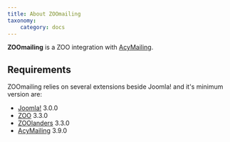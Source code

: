 ```yaml
---
title: About ZOOmailing
taxonomy:
    category: docs
---
```


**ZOOmailing** is a ZOO integration with [AcyMailing](http://www.acyba.com/acymailing).

## Requirements

ZOOmailing relies on several extensions beside Joomla! and it's minimum version are:

- [Joomla!](http://www.joomla.org/) 3.0.0
- [ZOO](http://yootheme.com/zoo/) 3.3.0
- [ZOOlanders](https://www.zoolanders.com/extensions/zoolanders) 3.3.0
- [AcyMailing](http://www.acyba.com/acymailing) 3.9.0
